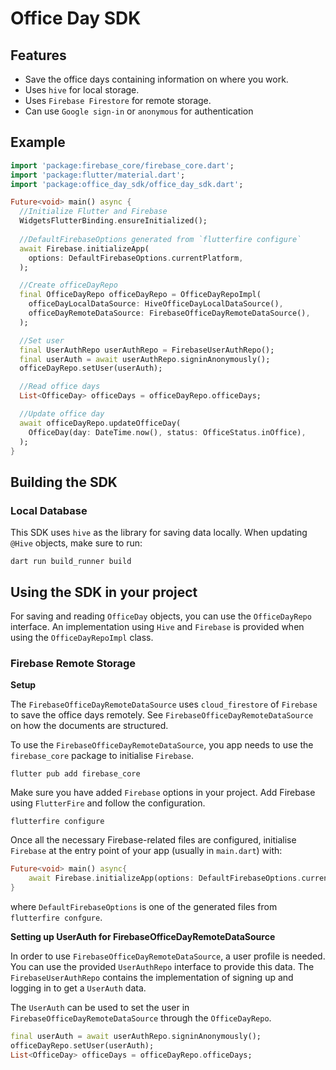 # Office Day SDK

## Features

- Save the office days containing information on where you work.
- Uses `hive` for local storage.
- Uses `Firebase Firestore` for remote storage.
- Can use `Google sign-in` or `anonymous` for authentication

## Example

```dart
import 'package:firebase_core/firebase_core.dart';
import 'package:flutter/material.dart';
import 'package:office_day_sdk/office_day_sdk.dart';

Future<void> main() async {
  //Initialize Flutter and Firebase
  WidgetsFlutterBinding.ensureInitialized();
  
  //DefaultFirebaseOptions generated from `flutterfire configure`
  await Firebase.initializeApp(
    options: DefaultFirebaseOptions.currentPlatform,
  );

  //Create officeDayRepo
  final OfficeDayRepo officeDayRepo = OfficeDayRepoImpl(
    officeDayLocalDataSource: HiveOfficeDayLocalDataSource(),
    officeDayRemoteDataSource: FirebaseOfficeDayRemoteDataSource(),
  );

  //Set user
  final UserAuthRepo userAuthRepo = FirebaseUserAuthRepo();
  final userAuth = await userAuthRepo.signinAnonymously();
  officeDayRepo.setUser(userAuth);

  //Read office days
  List<OfficeDay> officeDays = officeDayRepo.officeDays;

  //Update office day
  await officeDayRepo.updateOfficeDay(
    OfficeDay(day: DateTime.now(), status: OfficeStatus.inOffice),
  );
}
```

## Building the SDK

### Local Database
This SDK uses `hive` as the library for saving data locally. When updating `@Hive` objects, make sure to run:

```shell
dart run build_runner build
```

## Using the SDK in your project

For saving and reading `OfficeDay` objects, you can use the `OfficeDayRepo` interface. An implementation using `Hive` and `Firebase` is provided when using the `OfficeDayRepoImpl` class.


### Firebase Remote Storage

**Setup**

The `FirebaseOfficeDayRemoteDataSource` uses `cloud_firestore` of `Firebase` to save the office days remotely. See `FirebaseOfficeDayRemoteDataSource` on how the documents are structured.

To use the `FirebaseOfficeDayRemoteDataSource`, you app needs to use the `firebase_core` package to initialise `Firebase`.

```
flutter pub add firebase_core
```

Make sure you have added `Firebase` options in your project. Add Firebase using `FlutterFire` and follow the configuration.

```
flutterfire configure
```

Once all the necessary Firebase-related files are configured, initialise `Firebase` at the entry point of your app (usually in `main.dart`) with:

```dart
Future<void> main() async{
    await Firebase.initializeApp(options: DefaultFirebaseOptions.currentPlatform);
}
```

where `DefaultFirebaseOptions` is one of the generated files from `flutterfire confgure`.

**Setting up UserAuth for FirebaseOfficeDayRemoteDataSource**

In order to use `FirebaseOfficeDayRemoteDataSource`, a user profile is needed. You can use the provided `UserAuthRepo` interface to provide this data. The `FirebaseUserAuthRepo` contains the implementation of signing up and logging in to get a `UserAuth` data.

The `UserAuth` can be used to set the user in `FirebaseOfficeDayRemoteDataSource` through the `OfficeDayRepo`.

```dart
final userAuth = await userAuthRepo.signinAnonymously();
officeDayRepo.setUser(userAuth);
List<OfficeDay> officeDays = officeDayRepo.officeDays;
```


